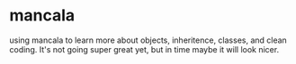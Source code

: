 # mancala
using mancala to learn more about objects, inheritence, classes, and clean coding. It's not going super great yet, but in time maybe it will look nicer.

